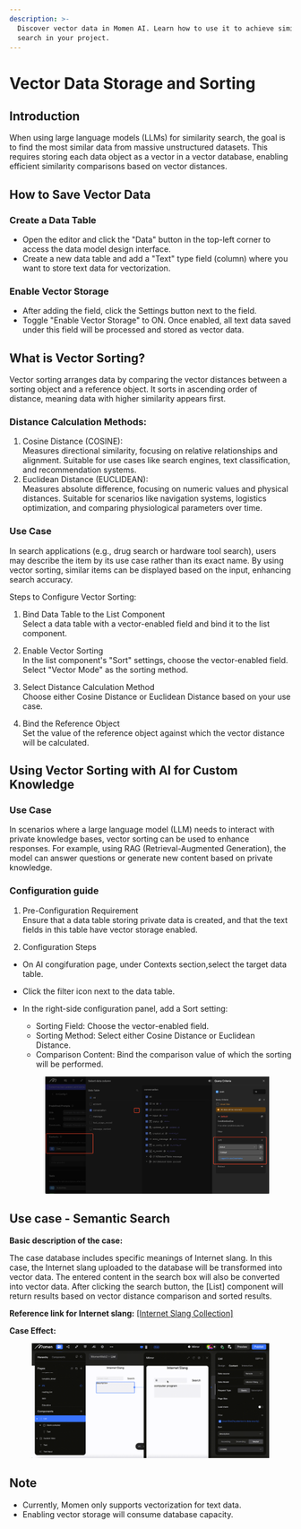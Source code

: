 ```yaml
---
description: >-
  Discover vector data in Momen AI. Learn how to use it to achieve similarity
  search in your project.
---
```


# Vector Data Storage and Sorting

## Introduction
When using large language models (LLMs) for similarity search, the goal is to find the most similar data from massive unstructured datasets. This requires storing each data object as a vector in a vector database, enabling efficient similarity comparisons based on vector distances.

## How to Save Vector Data

### Create a Data Table
- Open the editor and click the "Data" button in the top-left corner to access the data model design interface.
- Create a new data table and add a "Text" type field (column) where you want to store text data for vectorization.

### Enable Vector Storage
- After adding the field, click the Settings button next to the field.
- Toggle "Enable Vector Storage" to ON. Once enabled, all text data saved under this field will be processed and stored as vector data.

## What is Vector Sorting?
Vector sorting arranges data by comparing the vector distances between a sorting object and a reference object. It sorts in ascending order of distance, meaning data with higher similarity appears first.

### Distance Calculation Methods:
1. Cosine Distance (COSINE):   
Measures directional similarity, focusing on relative relationships and alignment. Suitable for use cases like search engines, text classification, and recommendation systems.
2. Euclidean Distance (EUCLIDEAN):   
Measures absolute difference, focusing on numeric values and physical distances. Suitable for scenarios like navigation systems, logistics optimization, and comparing physiological parameters over time.

### Use Case
In search applications (e.g., drug search or hardware tool search), users may describe the item by its use case rather than its exact name. By using vector sorting, similar items can be displayed based on the input, enhancing search accuracy.

Steps to Configure Vector Sorting:   
1. Bind Data Table to the List Component   
Select a data table with a vector-enabled field and bind it to the list component.

2. Enable Vector Sorting   
In the list component's "Sort" settings, choose the vector-enabled field. Select "Vector Mode" as the sorting method.

3. Select Distance Calculation Method   
Choose either Cosine Distance or Euclidean Distance based on your use case.

4. Bind the Reference Object   
Set the value of the reference object against which the vector distance will be calculated.

## Using Vector Sorting with AI for Custom Knowledge

### Use Case
In scenarios where a large language model (LLM) needs to interact with private knowledge bases, vector sorting can be used to enhance responses. For example, using RAG (Retrieval-Augmented Generation), the model can answer questions or generate new content based on private knowledge.

### Configuration guide
1. Pre-Configuration Requirement   
Ensure that a data table storing private data is created, and that the text fields in this table have vector storage enabled.

2. Configuration Steps
- On AI congifuration page, under Contexts section,select the target data table.
- Click the filter icon next to the data table.
- In the right-side configuration panel, add a Sort setting:
  - Sorting Field: Choose the vector-enabled field.
  - Sorting Method: Select either Cosine Distance or Euclidean Distance.
  - Comparison Content: Bind the comparison value of which the sorting will be performed.

  <figure><img src="../../.gitbook/assets/ai3.jpeg" alt="The case of semantic search"><figcaption></figcaption></figure>

## Use case - Semantic Search

**Basic description of the case:**

The case database includes specific meanings of Internet slang. In this case, the Internet slang uploaded to the database will be transformed into vector data. The entered content in the search box will also be converted into vector data. After clicking the search button, the \[List] component will return results based on vector distance comparison and sorted results.

**Reference link for Internet slang:** [\[Internet Slang Collection\]](https://www.ruf.rice.edu/~kemmer/Words04/usage/slang_internet.html)

**Case Effect:**

<figure><img src="../../.gitbook/assets/4 (3).gif" alt="The case of semantic search"><figcaption></figcaption></figure>

## Note
- Currently, Momen only supports vectorization for text data.
- Enabling vector storage will consume database capacity.
